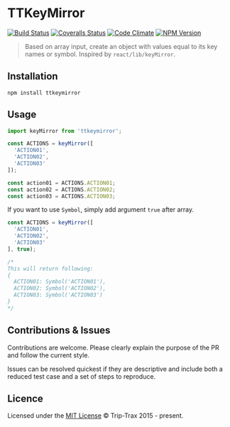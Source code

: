# TTKeyMirror
[![Build Status](https://img.shields.io/travis/Trip-Trax/TTKeyMirror.svg?style=flat-square)](https://travis-ci.org/Trip-Trax/TTKeyMirror)
[![Coveralls Status](https://img.shields.io/coveralls/Trip-Trax/TTKeyMirror.svg?style=flat-square)](https://coveralls.io/r/Trip-Trax/TTKeyMirror)
[![Code Climate](https://codeclimate.com/github/Trip-Trax/TTKeyMirror/badges/gpa.svg)](https://codeclimate.com/github/Trip-Trax/TTKeyMirror)
[![NPM Version](https://badge.fury.io/js/ttkeymirror.svg)](https://badge.fury.io/js/ttkeymirror)

> Based on array input, create an object with values equal to its key names or symbol. Inspired by `react/lib/keyMirror`.

## Installation
```shell
npm install ttkeymirror
```

## Usage
```javascript
import keyMirror from 'ttkeymirror';

const ACTIONS = keyMirror([
  'ACTION01',
  'ACTION02',
  'ACTION03'
]);

const action01 = ACTIONS.ACTION01;
const action02 = ACTIONS.ACTION02;
const action03 = ACTIONS.ACTION03;
```

If you want to use `Symbol`, simply add argument `true` after array.

```javascript
const ACTIONS = keyMirror([
  'ACTION01',
  'ACTION02',
  'ACTION03'
], true);

/*
This will return following:
{
  ACTION01: Symbol('ACTION01'),
  ACTION02: Symbol('ACTION02'),
  ACTION03: Symbol('ACTION03')
}
*/
```

## Contributions & Issues
Contributions are welcome. Please clearly explain the purpose of the PR and follow the current style.

Issues can be resolved quickest if they are descriptive and include both a reduced test case and a set of steps to reproduce.

## Licence
Licensed under the [MIT License](LICENSE) © Trip-Trax 2015 - present.

